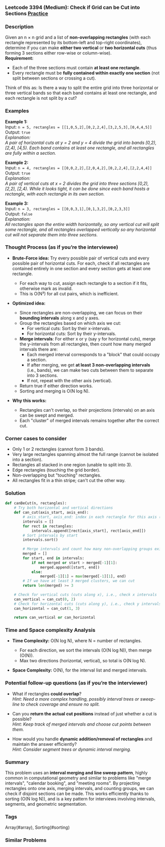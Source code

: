 ### Leetcode 3394 (Medium): Check if Grid can be Cut into Sections [Practice](https://leetcode.com/problems/check-if-grid-can-be-cut-into-sections)

### Description  
Given an n × n grid and a list of **non-overlapping rectangles** (with each rectangle represented by its bottom-left and top-right coordinates), determine if you can make **either two vertical** or **two horizontal cuts** (thus forming 3 sections either row-wise or column-wise).  
**Requirement:**  
- Each of the three sections must contain **at least one rectangle**.  
- Every rectangle must be **fully contained within exactly one section** (not split between sections or crossing a cut).

Think of this as: Is there a way to split the entire grid into three horizontal or three vertical bands so that each band contains at least one rectangle, and each rectangle is not split by a cut?

### Examples  

**Example 1:**  
Input: `n = 5, rectangles = [[1,0,5,2],[0,2,2,4],[3,2,5,3],[0,4,4,5]]`  
Output: `true`  
*Explanation:  
A pair of horizontal cuts at y = 2 and y = 4 divide the grid into bands [0,2), [2,4), [4,5). Each band contains at least one rectangle, and all rectangles are fully within a section.*

**Example 2:**  
Input: `n = 4, rectangles = [[0,0,2,2],[2,0,4,2],[0,2,2,4],[2,2,4,4]]`  
Output: `true`  
*Explanation:  
A pair of vertical cuts at x = 2 divides the grid into three sections [0,2), [2,2), [2,4). While it looks tight, it can be done since each band hosts a rectangle, with each rectangle in its own section.*

**Example 3:**  
Input: `n = 3, rectangles = [[0,0,3,1],[0,1,3,2],[0,2,3,3]]`  
Output: `false`  
*Explanation:  
All rectangles span the entire width horizontally, so any vertical cut will split some rectangle, and all rectangles overlapped vertically so any horizontal cut will not separate them into three sections.*

### Thought Process (as if you’re the interviewee)  
- **Brute-Force idea:** Try every possible pair of vertical cuts and every possible pair of horizontal cuts. For each, check if all rectangles are contained entirely in one section and every section gets at least one rectangle.
    - For each way to cut, assign each rectangle to a section if it fits, otherwise mark as invalid.  
    - This is O(N³) for all cut pairs, which is inefficient.

- **Optimized idea:**  
    - Since rectangles are non-overlapping, we can focus on their **bounding intervals** along x and y axes.
    - Group the rectangles based on which axis we cut:
        - For vertical cuts: Sort by their x-intervals.
        - For horizontal cuts: Sort by their y-intervals.
    - **Merge intervals**: For either x or y (say y for horizontal cuts), merge the y-intervals from all rectangles, then count how many merged intervals there are:
        - Each merged interval corresponds to a "block" that could occupy a section.
        - If after merging, we get **at least 3 non-overlapping intervals** (i.e., bands), we can make two cuts between them to separate into 3 sections.  
        - If not, repeat with the other axis (vertical).
    - Return true if either direction works.
    - Sorting and merging is O(N log N).

- **Why this works:**  
    - Rectangles can't overlap, so their projections (intervals) on an axis can be swept and merged.
    - Each "cluster" of merged intervals remains together after the correct cut.

### Corner cases to consider  
- Only 1 or 2 rectangles (cannot form 3 bands).
- Very large rectangles spanning almost the full range (cannot be isolated into a section).
- Rectangles all stacked in one region (unable to split into 3).
- Edge rectangles (touching the grid border).
- Non-overlapping but "touching" rectangles.
- All rectangles fit in a thin stripe; can't cut the other way.

### Solution

```python
def canBeCut(n, rectangles):
    # Try both horizontal and vertical directions
    def can_cut(axis_start, axis_end):
        # axis_start, axis_end: index in each rectangle for this axis (0=x, 1=y)
        intervals = []
        for rect in rectangles:
            intervals.append([rect[axis_start], rect[axis_end]])
        # Sort intervals by start
        intervals.sort()
        
        # Merge intervals and count how many non-overlapping groups exist
        merged = []
        for start, end in intervals:
            if not merged or start > merged[-1][1]:
                merged.append([start, end])
            else:
                merged[-1][1] = max(merged[-1][1], end)
        # If we have at least 3 merged clusters, we can cut
        return len(merged) >= 3
    
    # Check for vertical cuts (cuts along x), i.e., check x intervals
    can_vertical = can_cut(0, 2)
    # Check for horizontal cuts (cuts along y), i.e., check y intervals
    can_horizontal = can_cut(1, 3)
    
    return can_vertical or can_horizontal
```

### Time and Space complexity Analysis  

- **Time Complexity:** O(N log N), where N = number of rectangles.  
  - For each direction, we sort the intervals (O(N log N)), then merge (O(N)).
  - Max two directions (horizontal, vertical), so total is O(N log N).

- **Space Complexity:** O(N), for the interval list and merged intervals.

### Potential follow-up questions (as if you’re the interviewer)  

- What if rectangles **could overlap**?  
  *Hint: Need a more complex handling, possibly interval trees or sweep-line to check coverage and ensure no split.*

- Can you **return the actual cut positions** instead of just whether a cut is possible?  
  *Hint: Keep track of merged intervals and choose cut points between them.*

- How would you handle **dynamic addition/removal of rectangles** and maintain the answer efficiently?  
  *Hint: Consider segment trees or dynamic interval merging.*

### Summary
This problem uses an **interval merging and line sweep pattern**, highly common in computational geometry and similar to problems like "merge intervals", "calendar booking", and "meeting rooms". By projecting rectangles onto one axis, merging intervals, and counting groups, we can check if disjoint sections can be made. This works efficiently thanks to sorting (O(N log N)), and is a key pattern for interviews involving intervals, segments, and geometric segmentation.

### Tags
Array(#array), Sorting(#sorting)

### Similar Problems
